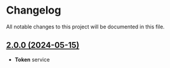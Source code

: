 # Changelog

All notable changes to this project will be documented in this file.

## [2.0.0 (2024-05-15)](https://github.com/stoyantodorovbg/laravel-api-client/compare/1.0.0...2.0.0)

- **Token** service

